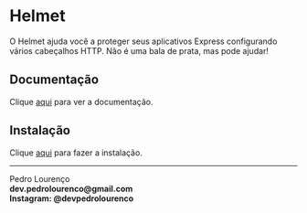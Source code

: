 # Helmet

O Helmet ajuda você a proteger seus aplicativos Express configurando vários cabeçalhos HTTP. Não é uma bala de prata, mas pode ajudar!

## Documentação

Clique [aqui](https://github.com/helmetjs/helmet) para ver a documentação.

## Instalação

Clique [aqui](https://www.npmjs.com/package/helmet) para fazer a instalação.


<hr>
<stong>Pedro Lourenço</strong><br>
<Strong>dev.pedrolourenco@gmail.com</strong><br>
<Strong>Instagram: @devpedrolourenco</strong>